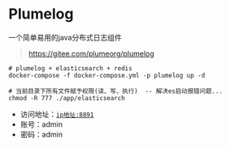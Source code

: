 # Plumelog

一个简单易用的java分布式日志组件

> https://gitee.com/plumeorg/plumelog

```shell
# plumelog + elasticsearch + redis
docker-compose -f docker-compose.yml -p plumelog up -d

# 当前目录下所有文件赋予权限(读、写、执行)  -- 解决es启动报错问题...
chmod -R 777 ./app/elasticsearch
```

- 访问地址：[`ip地址:8891`](http://127.0.0.1:8891)
- 账号：admin
- 密码：admin
